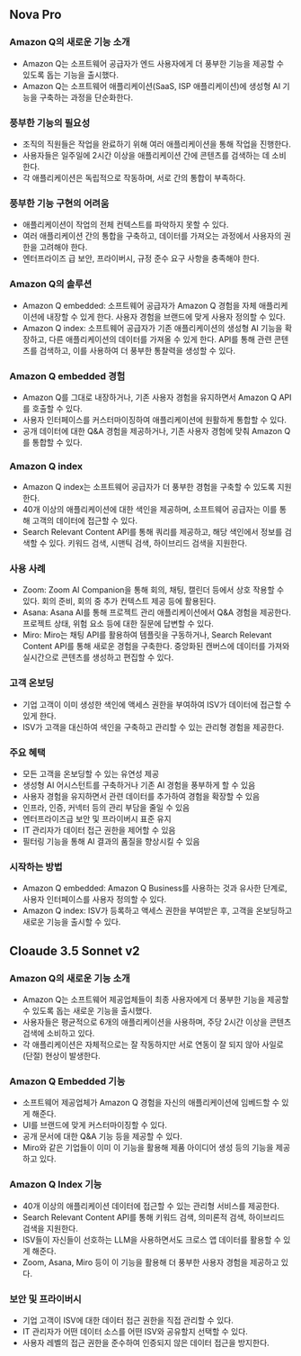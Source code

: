 
## Nova Pro
### Amazon Q의 새로운 기능 소개
* Amazon Q는 소프트웨어 공급자가 엔드 사용자에게 더 풍부한 기능을 제공할 수 있도록 돕는 기능을 출시했다.
* Amazon Q는 소프트웨어 애플리케이션(SaaS, ISP 애플리케이션)에 생성형 AI 기능을 구축하는 과정을 단순화한다.

### 풍부한 기능의 필요성
* 조직의 직원들은 작업을 완료하기 위해 여러 애플리케이션을 통해 작업을 진행한다.
* 사용자들은 일주일에 2시간 이상을 애플리케이션 간에 콘텐츠를 검색하는 데 소비한다.
* 각 애플리케이션은 독립적으로 작동하며, 서로 간의 통합이 부족하다.

### 풍부한 기능 구현의 어려움
* 애플리케이션이 작업의 전체 컨텍스트를 파악하지 못할 수 있다.
* 여러 애플리케이션 간의 통합을 구축하고, 데이터를 가져오는 과정에서 사용자의 권한을 고려해야 한다.
* 엔터프라이즈 급 보안, 프라이버시, 규정 준수 요구 사항을 충족해야 한다.

### Amazon Q의 솔루션
* Amazon Q embedded: 소프트웨어 공급자가 Amazon Q 경험을 자체 애플리케이션에 내장할 수 있게 한다. 사용자 경험을 브랜드에 맞게 사용자 정의할 수 있다.
* Amazon Q index: 소프트웨어 공급자가 기존 애플리케이션의 생성형 AI 기능을 확장하고, 다른 애플리케이션의 데이터를 가져올 수 있게 한다. API를 통해 관련 콘텐츠를 검색하고, 이를 사용하여 더 풍부한 통찰력을 생성할 수 있다.

### Amazon Q embedded 경험
* Amazon Q를 그대로 내장하거나, 기존 사용자 경험을 유지하면서 Amazon Q API를 호출할 수 있다.
* 사용자 인터페이스를 커스터마이징하여 애플리케이션에 원활하게 통합할 수 있다.
* 공개 데이터에 대한 Q&A 경험을 제공하거나, 기존 사용자 경험에 맞춰 Amazon Q를 통합할 수 있다.

### Amazon Q index
* Amazon Q index는 소프트웨어 공급자가 더 풍부한 경험을 구축할 수 있도록 지원한다.
* 40개 이상의 애플리케이션에 대한 색인을 제공하며, 소프트웨어 공급자는 이를 통해 고객의 데이터에 접근할 수 있다.
* Search Relevant Content API를 통해 쿼리를 제공하고, 해당 색인에서 정보를 검색할 수 있다. 키워드 검색, 시맨틱 검색, 하이브리드 검색을 지원한다.

### 사용 사례
* Zoom: Zoom AI Companion을 통해 회의, 채팅, 캘린더 등에서 상호 작용할 수 있다. 회의 준비, 회의 중 추가 컨텍스트 제공 등에 활용된다.
* Asana: Asana AI를 통해 프로젝트 관리 애플리케이션에서 Q&A 경험을 제공한다. 프로젝트 상태, 위험 요소 등에 대한 질문에 답변할 수 있다.
* Miro: Miro는 채팅 API를 활용하여 템플릿을 구동하거나, Search Relevant Content API를 통해 새로운 경험을 구축한다. 중앙화된 캔버스에 데이터를 가져와 실시간으로 콘텐츠를 생성하고 편집할 수 있다.

### 고객 온보딩
* 기업 고객이 이미 생성한 색인에 액세스 권한을 부여하여 ISV가 데이터에 접근할 수 있게 한다.
* ISV가 고객을 대신하여 색인을 구축하고 관리할 수 있는 관리형 경험을 제공한다.

### 주요 혜택
* 모든 고객을 온보딩할 수 있는 유연성 제공
* 생성형 AI 어시스턴트를 구축하거나 기존 AI 경험을 풍부하게 할 수 있음
* 사용자 경험을 유지하면서 관련 데이터를 추가하여 경험을 확장할 수 있음
* 인프라, 인증, 커넥터 등의 관리 부담을 줄일 수 있음
* 엔터프라이즈급 보안 및 프라이버시 표준 유지
* IT 관리자가 데이터 접근 권한을 제어할 수 있음
* 필터링 기능을 통해 AI 결과의 품질을 향상시킬 수 있음

### 시작하는 방법
* Amazon Q embedded: Amazon Q Business를 사용하는 것과 유사한 단계로, 사용자 인터페이스를 사용자 정의할 수 있다.
* Amazon Q index: ISV가 등록하고 액세스 권한을 부여받은 후, 고객을 온보딩하고 새로운 기능을 출시할 수 있다.


## Cloaude 3.5 Sonnet v2
### Amazon Q의 새로운 기능 소개
* Amazon Q는 소프트웨어 제공업체들이 최종 사용자에게 더 풍부한 기능을 제공할 수 있도록 돕는 새로운 기능을 출시했다.
* 사용자들은 평균적으로 6개의 애플리케이션을 사용하며, 주당 2시간 이상을 콘텐츠 검색에 소비하고 있다.
* 각 애플리케이션은 자체적으로는 잘 작동하지만 서로 연동이 잘 되지 않아 사일로(단절) 현상이 발생한다.

### Amazon Q Embedded 기능
* 소프트웨어 제공업체가 Amazon Q 경험을 자신의 애플리케이션에 임베드할 수 있게 해준다.
* UI를 브랜드에 맞게 커스터마이징할 수 있다.
* 공개 문서에 대한 Q&A 기능 등을 제공할 수 있다.
* Miro와 같은 기업들이 이미 이 기능을 활용해 제품 아이디어 생성 등의 기능을 제공하고 있다.

### Amazon Q Index 기능
* 40개 이상의 애플리케이션 데이터에 접근할 수 있는 관리형 서비스를 제공한다.
* Search Relevant Content API를 통해 키워드 검색, 의미론적 검색, 하이브리드 검색을 지원한다.
* ISV들이 자신들이 선호하는 LLM을 사용하면서도 크로스 앱 데이터를 활용할 수 있게 해준다.
* Zoom, Asana, Miro 등이 이 기능을 활용해 더 풍부한 사용자 경험을 제공하고 있다.

### 보안 및 프라이버시
* 기업 고객이 ISV에 대한 데이터 접근 권한을 직접 관리할 수 있다.
* IT 관리자가 어떤 데이터 소스를 어떤 ISV와 공유할지 선택할 수 있다.
* 사용자 레벨의 접근 권한을 준수하여 인증되지 않은 데이터 접근을 방지한다.

